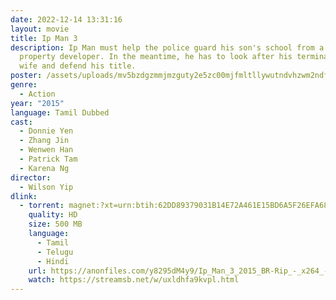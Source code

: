 ```yaml
---
date: 2022-12-14 13:31:16
layout: movie
title: Ip Man 3
description: Ip Man must help the police guard his son's school from a corrupt
  property developer. In the meantime, he has to look after his terminally ill
  wife and defend his title.
poster: /assets/uploads/mv5bzdgzmmjmzguty2e5zc00mjfmltllywutndvhzwm2ndfinjvhxkeyxkfqcgdeqxvymta4nje0njey._v1_.jpg
genre:
  - Action
year: "2015"
language: Tamil Dubbed
cast:
  - Donnie Yen
  - Zhang Jin
  - Wenwen Han
  - Patrick Tam
  - Karena Ng
director:
  - Wilson Yip
dlink:
  - torrent: magnet:?xt=urn:btih:62DD89379031B14E72A461E15BD6A5F26EFA686C&dn=www.1TamilMV.men%20-%20Ip%20Man%203%20%282015%29%20BR-Rip%20-%20x264%20-%20Org%20Auds%20%5bTam%20%2b%20Tel%20%2b%20Hin%5d%20-%20450MB%20-%20ESub.mkv&tr=udp%3a%2f%2ftracker.openbittorrent.com%3a80%2fannounce&tr=udp%3a%2f%2ftracker.opentrackr.org%3a1337%2fannounce&tr=udp%3a%2f%2ftracker.openbittorrent.com%3a80%2fannounce&tr=udp%3a%2f%2ftracker.opentrackr.org%3a1337%2fannounce&tr=udp%3a%2f%2ftracker.trackerfix.com%3a80%2fannounce&tr=udp%3a%2f%2f9.rarbg.me%3a2930%2fannounce&tr=udp%3a%2f%2f9.rarbg.to%3a2950%2fannounce&tr=udp%3a%2f%2ftracker.thinelephant.org%3a12780%2fannounce&tr=udp%3a%2f%2ftracker.slowcheetah.org%3a14740%2fannounce
    quality: HD
    size: 500 MB
    language:
      - Tamil
      - Telugu
      - Hindi
    url: https://anonfiles.com/y8295dM4y9/Ip_Man_3_2015_BR-Rip_-_x264_-_Org_Auds_Tam_Tel_Hin_-_450MB_-_ESub_mkv
    watch: https://streamsb.net/w/uxldhfa9kvpl.html
---
```

